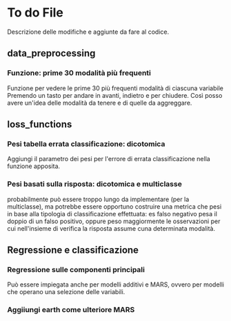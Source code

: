 # To do File

Descrizione delle modifiche e aggiunte da fare al codice.

## data_preprocessing

### Funzione: prime 30 modalità più frequenti
Funzione per vedere le prime 30 più frequenti modalità di ciascuna variabile 
Premendo un tasto per andare in avanti, indietro e per chiudere.
Così posso avere un'idea delle modalità da tenere e di quelle da aggreggare.


## loss_functions

### Pesi tabella errata classificazione: dicotomica
Aggiungi il parametro dei pesi per l'errore di errata classificazione nella funzione apposita.

### Pesi basati sulla risposta: dicotomica e multiclasse
probabilmente può essere troppo lungo da implementare (per la multiclasse), ma potrebbe essere opportuno costruire una metrica che pesi in base alla tipologia di classificazione effettuata: es falso negativo pesa il doppio di un falso positivo, oppure peso maggiormente le osservazioni per cui nell'insieme di verifica la risposta assume cuna determinata modalità.


## Regressione e classificazione
### Regressione sulle componenti principali
Può essere impiegata anche per modelli additivi e MARS, ovvero per modelli che operano una selezione delle variabili.

### Aggiiungi earth come ulteriore MARS 

